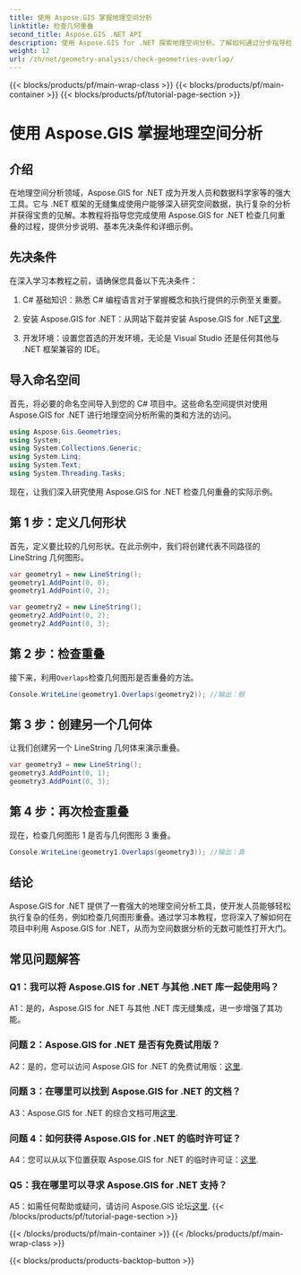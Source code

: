 ```yaml
---
title: 使用 Aspose.GIS 掌握地理空间分析
linktitle: 检查几何重叠
second_title: Aspose.GIS .NET API
description: 使用 Aspose.GIS for .NET 探索地理空间分析。了解如何通过分步指导检查几何图形重叠。
weight: 12
url: /zh/net/geometry-analysis/check-geometries-overlap/
---
```


{{< blocks/products/pf/main-wrap-class >}}
{{< blocks/products/pf/main-container >}}
{{< blocks/products/pf/tutorial-page-section >}}

# 使用 Aspose.GIS 掌握地理空间分析

## 介绍

在地理空间分析领域，Aspose.GIS for .NET 成为开发人员和数据科学家等的强大工具。它与 .NET 框架的无缝集成使用户能够深入研究空间数据，执行复杂的分析并获得宝贵的见解。本教程将指导您完成使用 Aspose.GIS for .NET 检查几何重叠的过程，提供分步说明、基本先决条件和详细示例。

## 先决条件

在深入学习本教程之前，请确保您具备以下先决条件：

1. C# 基础知识：熟悉 C# 编程语言对于掌握概念和执行提供的示例至关重要。

2. 安装 Aspose.GIS for .NET：从网站下载并安装 Aspose.GIS for .NET[这里](https://releases.aspose.com/gis/net/).

3. 开发环境：设置您首选的开发环境，无论是 Visual Studio 还是任何其他与 .NET 框架兼容的 IDE。

## 导入命名空间

首先，将必要的命名空间导入到您的 C# 项目中。这些命名空间提供对使用 Aspose.GIS for .NET 进行地理空间分析所需的类和方法的访问。

```csharp
using Aspose.Gis.Geometries;
using System;
using System.Collections.Generic;
using System.Linq;
using System.Text;
using System.Threading.Tasks;
```

现在，让我们深入研究使用 Aspose.GIS for .NET 检查几何重叠的实际示例。

## 第 1 步：定义几何形状

首先，定义要比较的几何形状。在此示例中，我们将创建代表不同路径的 LineString 几何图形。

```csharp
var geometry1 = new LineString();
geometry1.AddPoint(0, 0);
geometry1.AddPoint(0, 2);

var geometry2 = new LineString();
geometry2.AddPoint(0, 2);
geometry2.AddPoint(0, 3);
```

## 第 2 步：检查重叠

接下来，利用`Overlaps`检查几何图形是否重叠的方法。

```csharp
Console.WriteLine(geometry1.Overlaps(geometry2)); //输出：假
```

## 第 3 步：创建另一个几何体

让我们创建另一个 LineString 几何体来演示重叠。

```csharp
var geometry3 = new LineString();
geometry3.AddPoint(0, 1);
geometry3.AddPoint(0, 3);
```

## 第 4 步：再次检查重叠

现在，检查几何图形 1 是否与几何图形 3 重叠。

```csharp
Console.WriteLine(geometry1.Overlaps(geometry3)); //输出：真
```

## 结论

Aspose.GIS for .NET 提供了一套强大的地理空间分析工具，使开发人员能够轻松执行复杂的任务，例如检查几何图形重叠。通过学习本教程，您将深入了解如何在项目中利用 Aspose.GIS for .NET，从而为空间数据分析的无数可能性打开大门。

## 常见问题解答

### Q1：我可以将 Aspose.GIS for .NET 与其他 .NET 库一起使用吗？

A1：是的，Aspose.GIS for .NET 与其他 .NET 库无缝集成，进一步增强了其功能。

### 问题 2：Aspose.GIS for .NET 是否有免费试用版？

 A2：是的，您可以访问 Aspose.GIS for .NET 的免费试用版：[这里](https://releases.aspose.com/).

### 问题 3：在哪里可以找到 Aspose.GIS for .NET 的文档？

 A3：Aspose.GIS for .NET 的综合文档可用[这里](https://reference.aspose.com/gis/net/).

### 问题 4：如何获得 Aspose.GIS for .NET 的临时许可证？

 A4：您可以从以下位置获取 Aspose.GIS for .NET 的临时许可证：[这里](https://purchase.aspose.com/temporary-license/).

### Q5：我在哪里可以寻求 Aspose.GIS for .NET 支持？

A5：如需任何帮助或疑问，请访问 Aspose.GIS 论坛[这里](https://forum.aspose.com/c/gis/33).
{{< /blocks/products/pf/tutorial-page-section >}}

{{< /blocks/products/pf/main-container >}}
{{< /blocks/products/pf/main-wrap-class >}}

{{< blocks/products/products-backtop-button >}}
